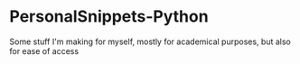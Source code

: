 # PersonalSnippets-Python
Some stuff I'm making for myself, mostly for academical purposes, but also for ease of access
